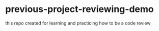 # previous-project-reviewing-demo
this repo created for learning and practicing how to be a code review  
